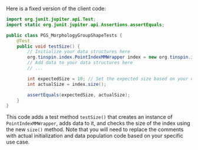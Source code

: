 Here is a fixed version of the client code:
```java
import org.junit.jupiter.api.Test;
import static org.junit.jupiter.api.Assertions.assertEquals;

public class PGS_MorphologyGroupShapeTests {
    @Test
    public void testSize() {
        // Initialize your data structures here
        org.tinspin.index.PointIndexMMWrapper index = new org.tinspin.index.PointIndexMMWrapper();
        // Add data to your data structures here
        // ...

        int expectedSize = 10; // Set the expected size based on your data
        int actualSize = index.size();

        assertEquals(expectedSize, actualSize);
    }
}
```
This code adds a test method `testSize()` that creates an instance of `PointIndexMMWrapper`, adds data to it, and checks the size of the index using the new `size()` method. Note that you will need to replace the comments with actual initialization and data population code based on your specific use case.